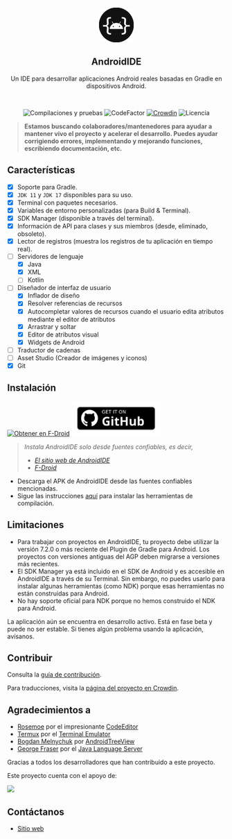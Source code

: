 <p align="center">
  <img src="./images/icon.png" alt="AndroidIDE" width="80" height="80"/>
</p>

<h2 align="center"><b>AndroidIDE</b></h2>
<p align="center">
  Un IDE para desarrollar aplicaciones Android reales basadas en Gradle en dispositivos Android.
<p><br>

<p align="center">
<!-- Compilación y prueba -->
<img src="https://github.com/AndroidIDEOfficial/AndroidIDE/actions/workflows/build.yml/badge.svg" alt="Compilaciones y pruebas">
<!-- CodeFactor -->
<img src="https://www.codefactor.io/repository/github/androidideofficial/androidide/badge/main" alt="CodeFactor">
<!-- Crowdin -->
<a href="https://crowdin.com/project/androidide"><img src="https://badges.crowdin.net/androidide/localized.svg" alt="Crowdin"></a>
<!-- Licencia -->
<img src="https://img.shields.io/badge/Licencia-GPLv3-blue.svg" alt="Licencia"></p>




> **Estamos buscando colaboradores/mantenedores para ayudar a mantener vivo el proyecto y acelerar el desarrollo. Puedes ayudar corrigiendo errores, implementando y mejorando funciones, escribiendo documentación, etc.**

## Características

- [x] Soporte para Gradle.
- [x] `JDK 11` y `JDK 17` disponibles para su uso.
- [x] Terminal con paquetes necesarios.
- [x] Variables de entorno personalizadas (para Build & Terminal).
- [x] SDK Manager (disponible a través del terminal).
- [x] Información de API para clases y sus miembros (desde, eliminado, obsoleto).
- [x] Lector de registros (muestra los registros de tu aplicación en tiempo real).
- [ ] Servidores de lenguaje
    - [x] Java
    - [x] XML
    - [ ] Kotlin
- [ ] Diseñador de interfaz de usuario
    - [x] Inflador de diseño
    - [x] Resolver referencias de recursos
    - [x] Autocompletar valores de recursos cuando el usuario edita atributos mediante el editor de atributos
    - [x] Arrastrar y soltar
    - [x] Editor de atributos visual
    - [x] Widgets de Android
- [ ] Traductor de cadenas
- [ ] Asset Studio (Creador de imágenes y iconos)
- [x] Git

## Instalación

[<img src="https://fdroid.gitlab.io/artwork/badge/get-it-on.svg"
    alt="Obtener en F-Droid"
    height="80">](https://f-droid.org/packages/com.itsaky.androidide)
[<img src="https://github.com/Kunzisoft/Github-badge/raw/main/get-it-on-github.svg"
    alt="Obtener en GitHub"
    height="80">](https://github.com/AndroidIDEOfficial/AndroidIDE/releases)

> _Instala AndroidIDE solo desde fuentes confiables, es decir,_
> - [_El sitio web de AndroidIDE_](https://androidide.netlify.app)
> - [_F-Droid_](https://f-droid.org/packages/com.itsaky.androidide/)

- Descarga el APK de AndroidIDE desde las fuentes confiables mencionadas.
- Sigue las
  instrucciones [aquí](https://docs.androidide.com/tutorials/get-started.html) para
  instalar las herramientas de compilación.

## Limitaciones

- Para trabajar con proyectos en AndroidIDE, tu proyecto debe utilizar la versión 7.2.0 o
  más reciente del Plugin de Gradle para Android. Los proyectos con versiones antiguas del AGP deben migrarse a versiones más recientes.
- El SDK Manager ya está incluido en el SDK de Android y es accesible en AndroidIDE a través de su Terminal.
  Sin embargo, no puedes usarlo para instalar algunas herramientas (como NDK) porque esas herramientas no están construidas para
  Android.
- No hay soporte oficial para NDK porque no hemos construido el NDK para Android.

La aplicación aún se encuentra en desarrollo activo. Está en fase beta y puede no ser estable. Si tienes algún
problema usando la aplicación, avísanos.

## Contribuir

Consulta la [guía de contribución](./CONTRIBUTING.md).

Para traducciones, visita la [página del proyecto en Crowdin](https://crowdin.com/project/androidide).

## Agradecimientos a

- [Rosemoe](https://github.com/Rosemoe) por el
  impresionante [CodeEditor](https://github.com/Rosemoe/sora-editor)
- [Termux](https://github.com/termux) por el [Terminal Emulator](https://github.com/termux/termux-app)
- [Bogdan Melnychuk](https://github.com/bmelnychuk)
  por [AndroidTreeView](https://github.com/bmelnychuk/AndroidTreeView)
- [George Fraser](https://github.com/georgewfraser) por
  el [Java Language Server](https://github.com/georgewfraser/java-language-server)

Gracias a todos los desarrolladores que han contribuido a este proyecto.

<p>Este proyecto cuenta con el apoyo de:</p>
<p>
  <a href="https://m.do.co/c/54add371d1d7">
    <img src="https://opensource.nyc3.cdn.digitaloceanspaces.com/attribution/assets/SVG/DO_Logo_horizontal_blue.svg" width="201px">
  </a>
</p>

## Contáctanos

- [Sitio web](https://androidide.netlify.app/)
